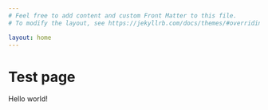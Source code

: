 ```yaml
---
# Feel free to add content and custom Front Matter to this file.
# To modify the layout, see https://jekyllrb.com/docs/themes/#overriding-theme-defaults

layout: home
---
```


# Test page

Hello world!

<div id="box" style="width:200px; height:200px"></div>

<script>

    boxElement = document.getElementById("box")

    document.addEventListener("keydown", (event) => {
        if (event.key == " ") {
            if (box.style.backgroundColor == "red") {
                box.style.backgroundColor = "white"
            }
            else {
                box.style.backgroundColor = "red"
            }
        }
    })

</script>